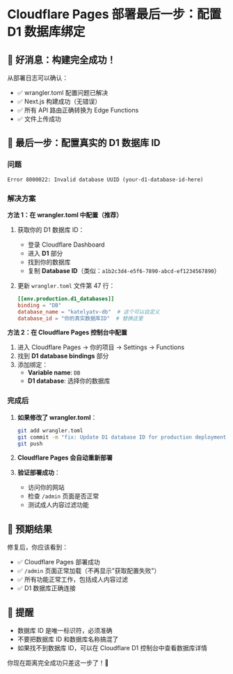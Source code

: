 # Cloudflare Pages 部署最后一步：配置 D1 数据库绑定

## 🎉 好消息：构建完全成功！

从部署日志可以确认：

- ✅ wrangler.toml 配置问题已解决
- ✅ Next.js 构建成功（无错误）
- ✅ 所有 API 路由正确转换为 Edge Functions
- ✅ 文件上传成功

## 🔧 最后一步：配置真实的 D1 数据库 ID

### 问题

```
Error 8000022: Invalid database UUID (your-d1-database-id-here)
```

### 解决方案

**方法 1：在 wrangler.toml 中配置（推荐）**

1. 获取你的 D1 数据库 ID：

   - 登录 Cloudflare Dashboard
   - 进入 **D1** 部分
   - 找到你的数据库
   - 复制 **Database ID**（类似：`a1b2c3d4-e5f6-7890-abcd-ef1234567890`）

2. 更新 `wrangler.toml` 文件第 47 行：
   ```toml
   [[env.production.d1_databases]]
   binding = "DB"
   database_name = "katelyatv-db"  # 这个可以自定义
   database_id = "你的真实数据库ID"  # 替换这里
   ```

**方法 2：在 Cloudflare Pages 控制台中配置**

1. 进入 Cloudflare Pages → 你的项目 → Settings → Functions
2. 找到 **D1 database bindings** 部分
3. 添加绑定：
   - **Variable name**: `DB`
   - **D1 database**: 选择你的数据库

### 完成后

1. **如果修改了 wrangler.toml**：

   ```bash
   git add wrangler.toml
   git commit -m "fix: Update D1 database ID for production deployment"
   git push
   ```

2. **Cloudflare Pages 会自动重新部署**

3. **验证部署成功**：
   - 访问你的网站
   - 检查 `/admin` 页面是否正常
   - 测试成人内容过滤功能

## 🎯 预期结果

修复后，你应该看到：

- ✅ Cloudflare Pages 部署成功
- ✅ `/admin` 页面正常加载（不再显示"获取配置失败"）
- ✅ 所有功能正常工作，包括成人内容过滤
- ✅ D1 数据库正确连接

## 📝 提醒

- 数据库 ID 是唯一标识符，必须准确
- 不要把数据库 ID 和数据库名称搞混了
- 如果找不到数据库 ID，可以在 Cloudflare D1 控制台中查看数据库详情

你现在距离完全成功只差这一步了！🚀
